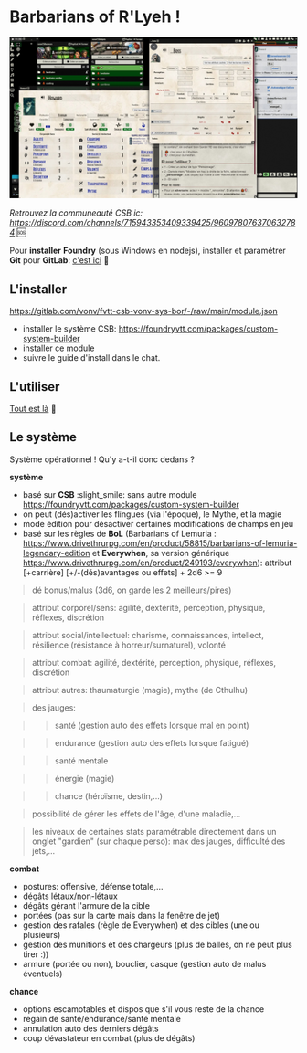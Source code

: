 # Barbarians of R'Lyeh !

![](assets/fvtt-csb-vonv-sys-bor01.jpg)

_Retrouvez la communeauté CSB ic: https://discord.com/channels/715943353409339425/960978076370632784_ 🆘

Pour **installer** **Foundry** (sous Windows en nodejs), installer et paramétrer **Git** pour **GitLab**: [c'est ici](manuel/fvtt-aide-aux-debutants.md) 📘

## L'installer

https://gitlab.com/vonv/fvtt-csb-vonv-sys-bor/-/raw/main/module.json

- installer le système CSB: https://foundryvtt.com/packages/custom-system-builder
- installer ce module
- suivre le guide d'install dans le chat.

## L'utiliser

[Tout est là](manuel/manuel.md) 📖

## Le système

Système opérationnel ! Qu'y a-t-il donc dedans ?

**système**

- basé sur **CSB** :slight_smile: sans autre module https://foundryvtt.com/packages/custom-system-builder
- on peut (dés)activer les flingues (via l'époque), le Mythe, et la magie
- mode édition pour désactiver certaines modifications de champs en jeu
- basé sur les règles de **BoL** (Barbarians of Lemuria : https://www.drivethrurpg.com/en/product/58815/barbarians-of-lemuria-legendary-edition et **Everywhen**, sa version générique https://www.drivethrurpg.com/en/product/249193/everywhen): attribut [+carrière] [+/-(dés)avantages ou effets] + 2d6 >= 9

> dé bonus/malus (3d6, on garde les 2 meilleurs/pires)

> attribut corporel/sens: agilité, dextérité, perception, physique, réflexes, discrétion

> attribut social/intellectuel: charisme, connaissances, intellect, résilience (résistance à horreur/surnaturel), volonté

> attribut combat: agilité, dextérité, perception, physique, réflexes, discrétion

> attribut autres: thaumaturgie (magie), mythe (de Cthulhu)

> des jauges:

>> santé (gestion auto des effets lorsque mal en point)

>> endurance (gestion auto des effets lorsque fatigué)

>> santé mentale

>> énergie (magie)

>> chance (héroïsme, destin,...)

> possibilité de gérer les effets de l'âge, d'une maladie,...

> les niveaux de certaines stats paramétrable directement dans un onglet "gardien" (sur chaque perso): max des jauges, difficulté des jets,...

**combat**

- postures: offensive, défense totale,...
- dégâts létaux/non-létaux
- dégâts gérant l'armure de la cible
- portées (pas sur la carte mais dans la fenêtre de jet)
- gestion des rafales (règle de Everywhen) et des cibles (une ou plusieurs)
- gestion des munitions et des chargeurs (plus de balles, on ne peut plus tirer :))
- armure (portée ou non), bouclier, casque (gestion auto de malus éventuels)

**chance**

- options escamotables et dispos que s'il vous reste de la chance
- regain de santé/endurance/santé mentale
- annulation auto des derniers dégâts
- coup dévastateur en combat (plus de dégâts)
